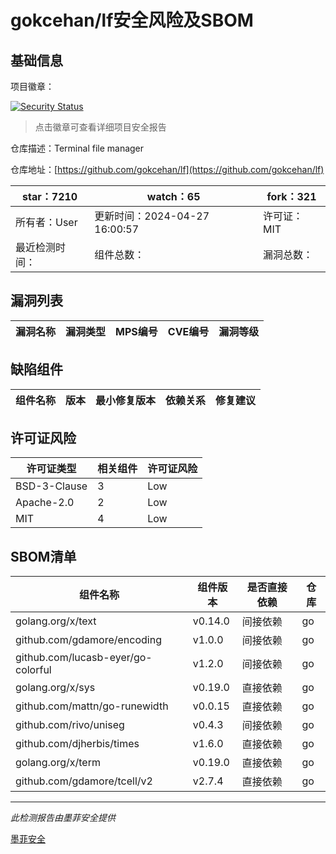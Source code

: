 # gokcehan/lf安全风险及SBOM

## 基础信息

项目徽章：

[![Security Status](https://www.murphysec.com/platform3/v31/badge/1784650716792446976.svg)](https://www.murphysec.com/console/report/1698761398053289984/1784650716792446976)

> 点击徽章可查看详细项目安全报告

仓库描述：Terminal file manager

仓库地址：[https://github.com/gokcehan/lf](https://github.com/gokcehan/lf)

| star：7210 | watch：65 | fork：321 |
| ----------- | -------------- | ------------ |
| 所有者：User | 更新时间：2024-04-27 16:00:57 | 许可证：MIT |
| 最近检测时间： | 组件总数： | 漏洞总数： |




## 漏洞列表

| 漏洞名称 | 漏洞类型 | MPS编号 | CVE编号 | 漏洞等级 |
| ------- | ------ | ------- | ------ | ----- |





## 缺陷组件

| 组件名称 | 版本 | 最小修复版本 | 依赖关系 | 修复建议 |
| -------- | ---- | ------------ | -------- | -------- |





## 许可证风险

| 许可证类型 | 相关组件 | 许可证风险 |
| ---------- | -------- | ---------- |
|BSD-3-Clause|3|Low|
|Apache-2.0|2|Low|
|MIT|4|Low|




## SBOM清单

| 组件名称 | 组件版本 | 是否直接依赖 | 仓库 |
| -------- | -------- | ------------ | ---- |
|golang.org/x/text|v0.14.0|间接依赖|go|
|github.com/gdamore/encoding|v1.0.0|间接依赖|go|
|github.com/lucasb-eyer/go-colorful|v1.2.0|间接依赖|go|
|golang.org/x/sys|v0.19.0|直接依赖|go|
|github.com/mattn/go-runewidth|v0.0.15|直接依赖|go|
|github.com/rivo/uniseg|v0.4.3|间接依赖|go|
|github.com/djherbis/times|v1.6.0|直接依赖|go|
|golang.org/x/term|v0.19.0|直接依赖|go|
|github.com/gdamore/tcell/v2|v2.7.4|直接依赖|go|


------

*此检测报告由墨菲安全提供*

[墨菲安全](www.murphysec.com)